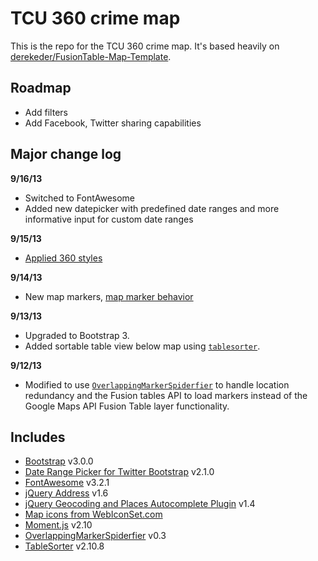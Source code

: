 # TCU 360 crime map
This is the repo for the TCU 360 crime map. It's based heavily on [derekeder/FusionTable-Map-Template](https://github.com/derekeder/FusionTable-Map-Template).

Roadmap
---------------------------
* Add filters
* Add Facebook, Twitter sharing capabilities

Major change log
---------------------------
__9/16/13__
* Switched to FontAwesome
* Added new datepicker with predefined date ranges and more informative input for custom date ranges

__9/15/13__
* [Applied 360 styles](https://github.com/tcu360/tcu-crime-map/commit/289c05db457d3d62facbd63a19a13a31ecaae9db)

__9/14/13__
* New map markers, [map marker behavior](https://github.com/tcu360/tcu-crime-map/commit/fa725a633d3327d67b82a886352b431d015928e4)

__9/13/13__
* Upgraded to Bootstrap 3.
* Added sortable table view below map using [`tablesorter`](http://tablesorter.com/docs/).

__9/12/13__
* Modified to use [`OverlappingMarkerSpiderfier`](https://github.com/jawj/OverlappingMarkerSpiderfier) to handle location redundancy and the Fusion tables API to load markers instead of the Google Maps API Fusion Table layer functionality.

Includes
---------------------------	    
* [Bootstrap](https://github.com/twbs/bootstrap) v3.0.0
* [Date Range Picker for Twitter Bootstrap](https://github.com/dangrossman/bootstrap-daterangepicker) v2.1.0
* [FontAwesome](https://github.com/FortAwesome/Font-Awesome/) v3.2.1
* [jQuery Address](https://github.com/asual/jquery-address) v1.6
* [jQuery Geocoding and Places Autocomplete Plugin](https://github.com/ubilabs/geocomplete/) v1.4
* [Map icons from WebIconSet.com](http://www.webiconset.com/map-icons/)
* [Moment.js](https://github.com/moment/moment) v2.10
* [OverlappingMarkerSpiderfier](https://github.com/jawj/OverlappingMarkerSpiderfier) v0.3
* [TableSorter](https://github.com/Mottie/tablesorter) v2.10.8